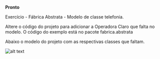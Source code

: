 <strong>Pronto</strong>

Exercício -  Fábrica Abstrata  - Modelo de classe telefonia. 

Altere o código do projeto para adicionar a Operadora Claro que falta no modelo. 
O código do exemplo está no pacote fabrica.abstrata

Abaixo o modelo do projeto com as respectivas classes que faltam.

![alt text](https://github.com/felipefo/poo2/blob/master/Padroes_de_Projeto/Criação/fabrica_abstrata/FabricaAbstrataTelefonia/diagrama_classe.png)



